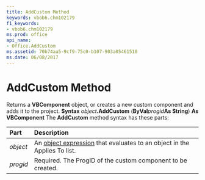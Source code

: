 ```yaml
---
title: AddCustom Method
keywords: vbob6.chm102179
f1_keywords:
- vbob6.chm102179
ms.prod: office
api_name:
- Office.AddCustom
ms.assetid: 70b74aa5-9cf9-75c0-b107-903a05461510
ms.date: 06/08/2017
---
```



# AddCustom Method



Returns a  **VBComponent** object, or creates a new custom component and adds it to the project.
 **Syntax**
 _object_**.AddCustom** (**ByVal**_progid_**As String**) **As VBComponent**
The  **AddCustom** method syntax has these parts:


|**Part**|**Description**|
|:-----|:-----|
| _object_|An [object expression](../../Glossary/vbe-glossary.md) that evaluates to an object in the Applies To list.|
| _progid_|Required. The ProgID of the custom component to be created.|

